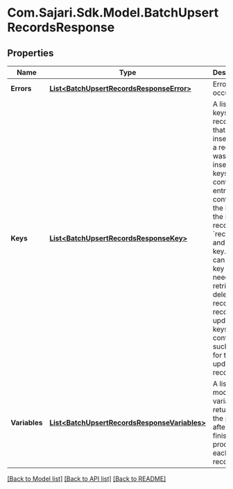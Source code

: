 # Com.Sajari.Sdk.Model.BatchUpsertRecordsResponse

## Properties

Name | Type | Description | Notes
------------ | ------------- | ------------- | -------------
**Errors** | [**List&lt;BatchUpsertRecordsResponseError&gt;**](BatchUpsertRecordsResponseError.md) | Errors that occurred. | [optional] 
**Keys** | [**List&lt;BatchUpsertRecordsResponseKey&gt;**](BatchUpsertRecordsResponseKey.md) | A list of keys of the records that were inserted.  If a record was inserted, keys contains an entry containing the index of the inserted record from &#x60;records&#x60; and the key. You can use the key if you need to retrieve or delete the record.  If a record was updated, keys contains no such entry for the updated record. | [optional] 
**Variables** | [**List&lt;BatchUpsertRecordsResponseVariables&gt;**](BatchUpsertRecordsResponseVariables.md) | A list of modified variables returned by the pipeline after it has finished processing each record. | [optional] 

[[Back to Model list]](../README.md#documentation-for-models) [[Back to API list]](../README.md#documentation-for-api-endpoints) [[Back to README]](../README.md)

